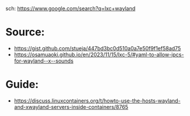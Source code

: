 sch: https://www.google.com/search?q=lxc+wayland

# Source:
- https://gist.github.com/stueja/447bd3bc0d510a0a7e50f9f1ef58ad75
- https://osamuaoki.github.io/en/2023/11/15/lxc-5/#yaml-to-allow-ipcs-for-wayland--x--sounds

# Guide:
- https://discuss.linuxcontainers.org/t/howto-use-the-hosts-wayland-and-xwayland-servers-inside-containers/8765
